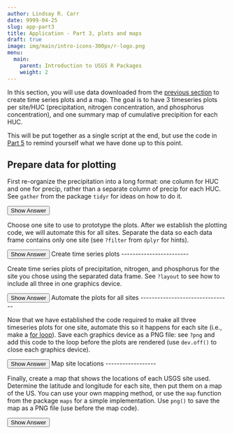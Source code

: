 ```yaml
---
author: Lindsay R. Carr
date: 9999-04-25
slug: app-part3
title: Application - Part 3, plots and maps
draft: true 
image: img/main/intro-icons-300px/r-logo.png
menu:
  main:
    parent: Introduction to USGS R Packages
    weight: 2
---
```

In this section, you will use data downloaded from the [previous section](/usgs-packages/app-part2) to create time series plots and a map. The goal is to have 3 timeseries plots per site/HUC (precipitation, nitrogen concentration, and phosphorus concentration), and one summary map of cumulative precipition for each HUC.

This will be put together as a single script at the end, but use the code in [Part 5](/usgs-packages/app-part5) to remind yourself what we have done up to this point.

Prepare data for plotting
-------------------------

First re-organize the precipitation into a long format: one column for HUC and one for precip, rather than a separate column of precip for each HUC. See `gather` from the package `tidyr` for ideas on how to do it.

<button class="ToggleButton" onclick="toggle_visibility('reorganize-precip-data')">
Show Answer
</button>
              <div id="reorganize-precip-data" style="display:none">

``` r
library(tidyr)
precip_data_long <- gather(precip_data, huc8, precip, -which(!names(precip_data) %in% huc8s))
```

</div>

Choose one site to use to prototype the plots. After we establish the plotting code, we will automate this for all sites. Separate the data so each data frame contains only one site (see `?filter` from `dplyr` for hints).

<button class="ToggleButton" onclick="toggle_visibility('filter-data')">
Show Answer
</button>
              <div id="filter-data" style="display:none">

``` r
library(dplyr)

nitrogen_site1 <- filter(nitrogen_data, site_no == sites[1])
phosphorus_site1 <- filter(phosphorus_data, site_no == sites[1])

huc_site1 <- filter(sb_sites_info, site_no == sites[1]) %>% pull(huc_cd)
precip_site1 <- filter(precip_data_long, huc8 == huc_site1)
```

</div>
Create time series plots
------------------------

Create time series plots of precipitation, nitrogen, and phosphorus for the site you chose using the separated data frame. See `?layout` to see how to include all three in one graphics device.

<button class="ToggleButton" onclick="toggle_visibility('time-series-plots')">
Show Answer
</button>
              <div id="time-series-plots" style="display:none">

``` r
layout(matrix(1:3, nrow=3))
plot(precip_site1$DateTime, precip_site1$precip,
     col="red", pch=20, xlab = "Time", ylab = "Precip accumulation, in",
     main = paste("Site", sites[1]))
plot(nitrogen_site1$sample_dt, nitrogen_site1$result_va, 
     col="green", pch=20, xlab = "Time", ylab = "Nitrogren concentration, mg/l")
plot(phosphorus_site1$sample_dt, phosphorus_site1$result_va,
     col="blue", pch=20, xlab = "Time", ylab = "Phosphorus concentration, mg/l")
```

<img src='../static/application/time-series-plots-1.png'/ title='precip, nitrogen, and phosphorus time series plot'/>
</div>
Automate the plots for all sites
--------------------------------

Now that we have established the code required to make all three timeseries plots for one site, automate this so it happens for each site (i.e., make a [for loop](/intro-curriculum/reproduce/#looping)). Save each graphics device as a PNG file: see `?png` and add this code to the loop before the plots are rendered (use `dev.off()` to close each graphics device).

<button class="ToggleButton" onclick="toggle_visibility('automate-time-series-plots')">
Show Answer
</button>
              <div id="automate-time-series-plots" style="display:none">

``` r
site_fnames <- paste0("timeseries_", sites, ".png")

for(i in seq_along(sites)){
  site_i <- sites[i]
  huc_site_i <- filter(sb_sites_info, site_no == site_i) %>% pull(huc_cd) 

  precip_site_i <- filter(precip_data_long, huc8 == huc_site_i)
  nitrogen_site_i <- filter(nitrogen_data, site_no == site_i)
  phosphorus_site_i <- filter(phosphorus_data, site_no == site_i)
  
  png(filename = site_fnames[i], width=8, height=5, units="in", res=100)
  
  layout(matrix(1:3, nrow=3))
  plot(precip_site_i$DateTime, precip_site_i$precip,
       col="red", pch=20, xlab = "Time", ylab = "Precip accumulation, in",
       main = paste("Site", site_i))
  plot(nitrogen_site_i$sample_dt, nitrogen_site_i$result_va, 
       col="green", pch=20, xlab = "Time", ylab = "Nitrogren concentration, mg/l")
  plot(phosphorus_site_i$sample_dt, phosphorus_site_i$result_va,
       col="blue", pch=20, xlab = "Time", ylab = "Phosphorus concentration, mg/l")
  
  dev.off()
}
```

</div>
Map site locations
------------------

Finally, create a map that shows the locations of each USGS site used. Determine the latitude and longitude for each site, then put them on a map of the US. You can use your own mapping method, or use the `map` function from the package `maps` for a simple implementation. Use `png()` to save the map as a PNG file (use before the map code).

<button class="ToggleButton" onclick="toggle_visibility('map-sites')">
Show Answer
</button>
              <div id="map-sites" style="display:none">

``` r
library(maps)

xcoords <- sb_sites_info$dec_long_va
ycoords <- sb_sites_info$dec_lat_va

# for added flair, color the states that contain the sites
states_to_map <- stateCdLookup(as.numeric(unique(sb_sites_info$state_cd)), 
                               outputType = "fullName")

# save map as a png file
map_fname <- "site_map.png"
png(filename = map_fname, width=8, height=5, units="in", res=100)

# create the base map so that map extents are correct
map("usa")

# throw in the colored states
map("state", states_to_map, add = TRUE, fill=TRUE, col="lightblue", border = "lightblue")

# add state outlines
map("state", add=TRUE)

# throw on the site locations as points
points(sb_sites_info$dec_long_va, sb_sites_info$dec_lat_va, col="red", pch=20)

dev.off()
```

    ## png 
    ##   2

</div>
